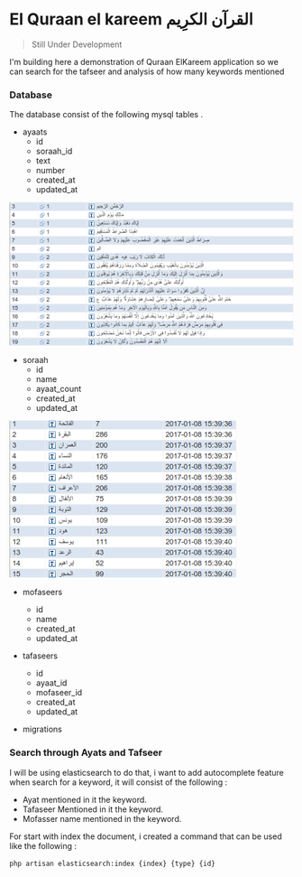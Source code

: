 # El Quraan el kareem  القرآن الكرِيم

> Still Under Development

I'm building here a demonstration of Quraan ElKareem application so we can search for the tafseer and analysis of how many keywords mentioned 

### Database 
The database consist of the following mysql tables .
- ayaats
    - id
    - soraah_id
    - text
    - number
    - created_at
    - updated_at

![alt text](https://github.com/oaattia/quraan-kareem/raw/master/public/demo/img/ayaats.png "Image of Ayaats table")

- soraah
     - id
     - name
     - ayaat_count
     - created_at
     - updated_at

![alt text](https://github.com/oaattia/quraan-kareem/raw/master/public/demo/img/soraahs.png "Image of Soraah table")


- mofaseers
    - id
    - name
    - created_at
    - updated_at
    

- tafaseers
    - id
    - ayaat_id
    - mofaseer_id
    - created_at
    - updated_at
    
- migrations


### Search through Ayats and Tafseer
I will be using elasticsearch to do that, i want to add autocomplete feature when search for a keyword, it will consist of the following : 
- Ayat mentioned in it the keyword. 
- Tafaseer Mentioned in it the keyword. 
- Mofasser name mentioned in the keyword.    

For start with index the document, i created a command that can be used like the following : 
```
php artisan elasticsearch:index {index} {type} {id}
```

